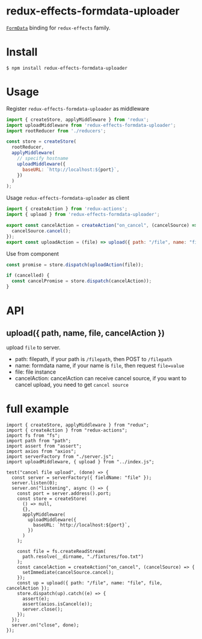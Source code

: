 # redux-effects-formdata-uploader

[`FormData`](https://developer.mozilla.org/en-US/docs/Web/API/FormData) binding for `redux-effects` family.

# Install

```
$ npm install redux-effects-formdata-uploader
```

# Usage

Register `redux-effects-formdata-uploader` as middleware

```javascript
import { createStore, applyMiddleware } from 'redux';
import uploadMiddleware from 'redux-effects-formdata-uploader';
import rootReducer from './reducers';

const store = createStore(
  rootReducer,
  applyMiddleware(
    // specify hostname
    uploadMiddleware({
      baseURL: `http://localhost:${port}`,
    })
  )
);
```

Usage `redux-effects-formdata-uploader` as client

```javascript
import { createAction } from 'redux-actions';
import { upload } from 'redux-effects-formdata-uploader';

export const cancelAction = createAction("on_cancel", (cancelSource) => {
  cancelSource.cancel();
});
export const uploadAction = (file) => upload({ path: "/file", name: "file", file, cancelAction });
```

Use from component

```javascript
const promise = store.dispatch(uploadAction(file));

if (cancelled) {
  const cancelPromise = store.dispatch(cancelAction));
}
```

# API

## upload({ path, name, file, cancelAction }) 

upload `file` to server.

- path: filepath, if your path is `/filepath`, then POST to `/filepath`
- name: formdata name, if your name is `file`, then request `file=value`
- file: file instance
- cancelAction: cancelAction can receive cancel source, if you want to cancel upload, you need to get `cancel source`

# full example

```
import { createStore, applyMiddleware } from "redux";
import { createAction } from "redux-actions";
import fs from "fs";
import path from "path";
import assert from "assert";
import axios from "axios";
import serverFactory from "./server.js";
import uploadMiddleware, { upload } from "../index.js";

test("cancel file upload", (done) => {
  const server = serverFactory({ fieldName: "file" });
  server.listen(0);
  server.on("listening", async () => {
    const port = server.address().port;
    const store = createStore(
      () => null,
      {},
      applyMiddleware(
        uploadMiddleware({
          baseURL: `http://localhost:${port}`,
        })
      )
    );

    const file = fs.createReadStream(
      path.resolve(__dirname, "./fixtures/foo.txt")
    );
    const cancelAction = createAction("on_cancel", (cancelSource) => {
      setImmediate(cancelSource.cancel);
    });
    const up = upload({ path: "/file", name: "file", file, cancelAction });
    store.dispatch(up).catch((e) => {
      assert(e);
      assert(axios.isCancel(e));
      server.close();
    });
  });
  server.on("close", done);
});
```
